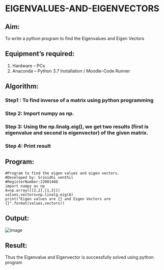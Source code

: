 # EIGENVALUES-AND-EIGENVECTORS
## Aim:
To write a python program to find the Eigenvalues and Eigen Vectors
## Equipment’s required:
1. 	Hardware – PCs
2. 	Anaconda – Python 3.7 Installation / Moodle-Code Runner
## Algorithm:
### Step1 : To find inverse of a matrix using python programming
### Step 2: Import numpy as np.
### Step 3: Using the np.linalg.eig(),  we get two results (first is eigenvalue and second is eigenvector) of the given matrix.
### Step 4: Print result
## Program:
```
#Program to find the eigen values and eigen vectors.
#Developed by: Srinidhi senthil
#RegisterNumber:22001408
import numpy as np
A=np.array([[2,2],[1,3]])
values,vectors=np.linalg.eig(A)
print("Eigen values are {} and Eigen Vectors are {}".format(values,vectors))
```
## Output:
![image](https://user-images.githubusercontent.com/121373170/211165038-91fc9b9a-c50b-4358-869f-0e5404650330.png)
## Result:
Thus the Eigenvalue and Eigenvector is successfully solved using python program
